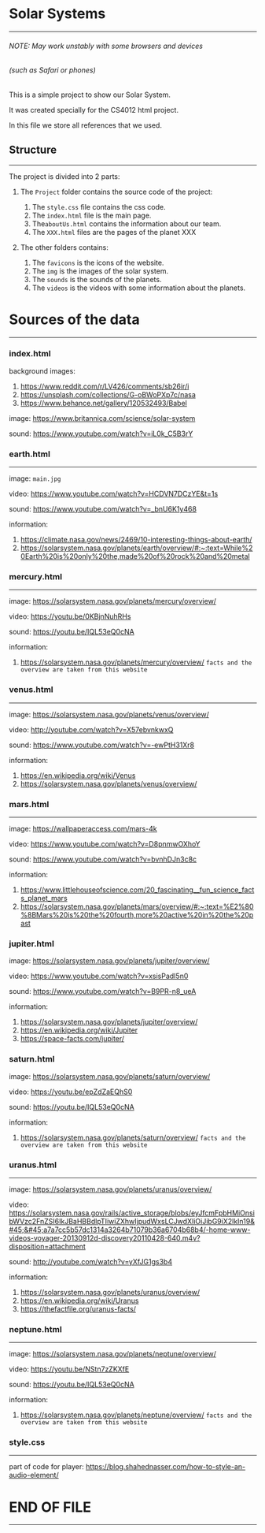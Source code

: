 # Solar Systems

---

###### NOTE: May work unstably with some browsers and devices

###### (such as Safari or phones)

This is a simple project to show our Solar System.

It was created specially for the CS4012 html project.

In this file we store all references that we used.

## Structure

---

The project is divided into 2 parts:

1. The `Project` folder contains the source code of the project:
   1. The `style.css` file contains the css code.
   2. The `index.html` file is the main page.
   3. The`aboutUs.html` contains the information about our team.
   4. The `XXX.html` files are the pages of the planet XXX

2. The other folders contains:
   1. The `favicons` is the icons of the website.
   2. The `img` is the images of the solar system.
   3. The `sounds` is the sounds of the planets.
   4. The `videos` is the videos with some information about the planets.

# Sources of the data

---

### index.html

background images:

1. https://www.reddit.com/r/LV426/comments/sb26ir/i
2. https://unsplash.com/collections/G-oBWoPXp7c/nasa
3. https://www.behance.net/gallery/120532493/Babel

image: https://www.britannica.com/science/solar-system

sound: https://www.youtube.com/watch?v=iL0k_C5B3rY

### earth.html

---

image: `main.jpg`

video: https://www.youtube.com/watch?v=HCDVN7DCzYE&t=1s

sound: https://www.youtube.com/watch?v=_bnU6K1y468

information:

1. https://climate.nasa.gov/news/2469/10-interesting-things-about-earth/
2. https://solarsystem.nasa.gov/planets/earth/overview/#:~:text=While%20Earth%20is%20only%20the,made%20of%20rock%20and%20metal

### mercury.html

---

image: https://solarsystem.nasa.gov/planets/mercury/overview/

video: https://youtu.be/0KBjnNuhRHs

sound: https://youtu.be/IQL53eQ0cNA

information:

1. https://solarsystem.nasa.gov/planets/mercury/overview/ `facts and the overview are taken from this website`

### venus.html

---

image: https://solarsystem.nasa.gov/planets/venus/overview/

video: http://youtube.com/watch?v=X57ebvnkwxQ

sound: https://www.youtube.com/watch?v=-ewPtH31Xr8

information:

1. https://en.wikipedia.org/wiki/Venus
2. https://solarsystem.nasa.gov/planets/venus/overview/

### mars.html

---

image: https://wallpaperaccess.com/mars-4k

video: https://www.youtube.com/watch?v=D8pnmwOXhoY

sound: https://www.youtube.com/watch?v=bvnhDJn3c8c

information:

1. https://www.littlehouseofscience.com/20_fascinating__fun_science_facts_planet_mars
2. https://solarsystem.nasa.gov/planets/mars/overview/#:~:text=%E2%80%8BMars%20is%20the%20fourth,more%20active%20in%20the%20past

### jupiter.html

image: https://solarsystem.nasa.gov/planets/jupiter/overview/

video: https://www.youtube.com/watch?v=xsisPadI5n0

sound: https://www.youtube.com/watch?v=B9PR-n8_ueA

information:

1. https://solarsystem.nasa.gov/planets/jupiter/overview/
2. https://en.wikipedia.org/wiki/Jupiter
3. https://space-facts.com/jupiter/

### saturn.html

image: https://solarsystem.nasa.gov/planets/saturn/overview/

video: https://youtu.be/epZdZaEQhS0

sound: https://youtu.be/IQL53eQ0cNA

information:

1. https://solarsystem.nasa.gov/planets/saturn/overview/ `facts and the overview are taken from this website`

### uranus.html

---
image: https://solarsystem.nasa.gov/planets/uranus/overview/

video:  https://solarsystem.nasa.gov/rails/active_storage/blobs/eyJfcmFpbHMiOnsibWVzc2FnZSI6IkJBaHBBdlpTIiwiZXhwIjpudWxsLCJwdXIiOiJibG9iX2lkIn19&#45;&#45;a7a7cc5b57dc1314a3264b71079b36a6704b68b4/-home-www-videos-voyager-20130912d-discovery20110428-640.m4v?disposition=attachment

sound: http://youtube.com/watch?v=yXfJG1gs3b4

information:

1. https://solarsystem.nasa.gov/planets/uranus/overview/
2. https://en.wikipedia.org/wiki/Uranus
3. https://thefactfile.org/uranus-facts/

### neptune.html

---
image: https://solarsystem.nasa.gov/planets/neptune/overview/

video: https://youtu.be/NStn7zZKXfE

sound: https://youtu.be/IQL53eQ0cNA

information:

1. https://solarsystem.nasa.gov/planets/neptune/overview/ `facts and the overview are taken from this website`

### style.css

---
part of code for player: https://blog.shahednasser.com/how-to-style-an-audio-element/

# END OF FILE

---
